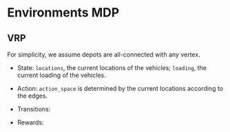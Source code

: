 # Environments MDP

## VRP

For simplicity, we assume depots are all-connected with any vertex.

- State: `locations`, the current locations of the vehicles; `loading`, the current loading of the vehicles.
  
- Action: `action_space` is determined by the current locations according to the edges.

- Transitions: 

- Rewards: 


